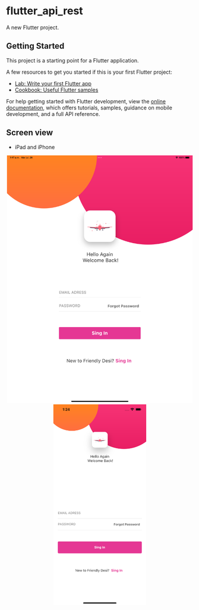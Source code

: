 # flutter_api_rest

A new Flutter project.

## Getting Started

This project is a starting point for a Flutter application.

A few resources to get you started if this is your first Flutter project:

- [Lab: Write your first Flutter app](https://docs.flutter.dev/get-started/codelab)
- [Cookbook: Useful Flutter samples](https://docs.flutter.dev/cookbook)

For help getting started with Flutter development, view the
[online documentation](https://docs.flutter.dev/), which offers tutorials,
samples, guidance on mobile development, and a full API reference.


## Screen view
- iPad and iPhone
<p align="center"> 
  <img src="assets/glace/pantalla.1.2.png" width="500" hight="500">
  <img src="assets/glace/pantalla.1.png" width="250" hight="350"> 
</p> 